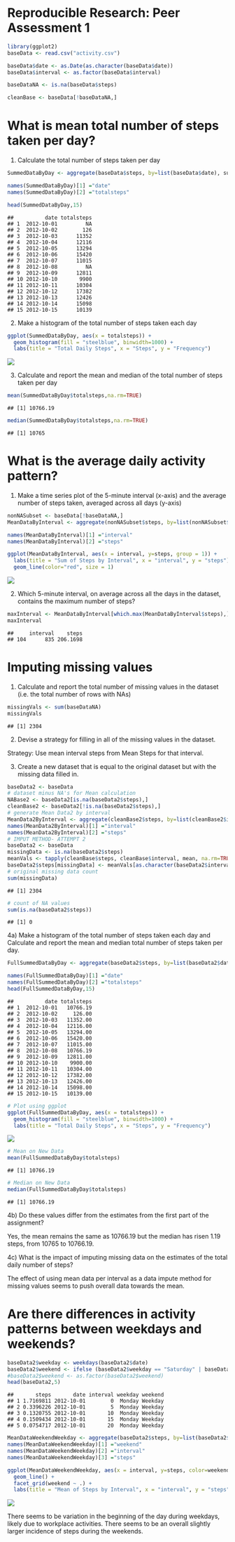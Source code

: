 # Reproducible Research: Peer Assessment 1



```r
library(ggplot2)
baseData <- read.csv("activity.csv")
```



```r
baseData$date <- as.Date(as.character(baseData$date))
baseData$interval <- as.factor(baseData$interval)

baseDataNA <- is.na(baseData$steps)

cleanBase <- baseData[!baseDataNA,]
```

# What is mean total number of steps taken per day?
1. Calculate the total number of steps taken per day

```r
SummedDataByDay <- aggregate(baseData$steps, by=list(baseData$date), sum)
```

```r
names(SummedDataByDay)[1] ="date"
names(SummedDataByDay)[2] ="totalsteps"
```

```r
head(SummedDataByDay,15)
```

```
##          date totalsteps
## 1  2012-10-01         NA
## 2  2012-10-02        126
## 3  2012-10-03      11352
## 4  2012-10-04      12116
## 5  2012-10-05      13294
## 6  2012-10-06      15420
## 7  2012-10-07      11015
## 8  2012-10-08         NA
## 9  2012-10-09      12811
## 10 2012-10-10       9900
## 11 2012-10-11      10304
## 12 2012-10-12      17382
## 13 2012-10-13      12426
## 14 2012-10-14      15098
## 15 2012-10-15      10139
```

2. Make a histogram of the total number of steps taken each day

```r
ggplot(SummedDataByDay, aes(x = totalsteps)) +
  geom_histogram(fill = "steelblue", binwidth=1000) +
  labs(title = "Total Daily Steps", x = "Steps", y = "Frequency")
```

![](PA1_template_files/figure-html/Plot-using-ggplot-1.png)<!-- -->

3. Calculate and report the mean and median of the total number of steps taken per day

```r
mean(SummedDataByDay$totalsteps,na.rm=TRUE)
```

```
## [1] 10766.19
```

```r
median(SummedDataByDay$totalsteps,na.rm=TRUE)
```

```
## [1] 10765
```

# What is the average daily activity pattern?
1. Make a time series plot of the 5-minute interval (x-axis) and the average number of steps taken, averaged across all days (y-axis)


```r
nonNASubset <- baseData[!baseDataNA,]
MeanDataByInterval <- aggregate(nonNASubset$steps, by=list(nonNASubset$interval), mean)

names(MeanDataByInterval)[1] ="interval"
names(MeanDataByInterval)[2] ="steps"

ggplot(MeanDataByInterval, aes(x = interval, y=steps, group = 1)) +
  labs(title = "Sum of Steps by Interval", x = "interval", y = "steps")+
  geom_line(color="red", size = 1) 
```

![](PA1_template_files/figure-html/unnamed-chunk-1-1.png)<!-- -->

2. Which 5-minute interval, on average across all the days in the dataset, contains the maximum number of steps?

```r
maxInterval <- MeanDataByInterval[which.max(MeanDataByInterval$steps),]
maxInterval
```

```
##     interval    steps
## 104      835 206.1698
```


# Imputing missing values
1. Calculate and report the total number of missing values in the dataset (i.e. the total number of rows with NAs)

```r
missingVals <- sum(baseDataNA)
missingVals
```

```
## [1] 2304
```

2. Devise a strategy for filling in all of the missing values in the dataset.

Strategy: Use mean interval steps from Mean Steps for that interval.

3. Create a new dataset that is equal to the original dataset but with the missing data filled in.

```r
baseData2 <- baseData
# dataset minus NA's for Mean calculation
NABase2 <- baseData2[is.na(baseData2$steps),]
cleanBase2 <- baseData2[!is.na(baseData2$steps),]
# generate Mean Data2 by interval
MeanData2ByInterval <- aggregate(cleanBase2$steps, by=list(cleanBase2$interval), sum)
names(MeanData2ByInterval)[1] ="interval"
names(MeanData2ByInterval)[2] ="steps"
# IMPUT METHOD- ATTEMPT 2
baseData2 <- baseData
missingData <- is.na(baseData2$steps)
meanVals <- tapply(cleanBase$steps, cleanBase$interval, mean, na.rm=TRUE, simplify=TRUE)
baseData2$steps[missingData] <- meanVals[as.character(baseData2$interval[missingData])]
# original missing data count
sum(missingData)
```

```
## [1] 2304
```

```r
# count of NA values
sum(is.na(baseData2$steps))
```

```
## [1] 0
```

4a) Make a histogram of the total number of steps taken each day and Calculate and report the mean and median total number of steps taken per day.

```r
FullSummedDataByDay <- aggregate(baseData2$steps, by=list(baseData2$date), sum)

names(FullSummedDataByDay)[1] ="date"
names(FullSummedDataByDay)[2] ="totalsteps"
head(FullSummedDataByDay,15)
```

```
##          date totalsteps
## 1  2012-10-01   10766.19
## 2  2012-10-02     126.00
## 3  2012-10-03   11352.00
## 4  2012-10-04   12116.00
## 5  2012-10-05   13294.00
## 6  2012-10-06   15420.00
## 7  2012-10-07   11015.00
## 8  2012-10-08   10766.19
## 9  2012-10-09   12811.00
## 10 2012-10-10    9900.00
## 11 2012-10-11   10304.00
## 12 2012-10-12   17382.00
## 13 2012-10-13   12426.00
## 14 2012-10-14   15098.00
## 15 2012-10-15   10139.00
```

```r
# Plot using ggplot
ggplot(FullSummedDataByDay, aes(x = totalsteps)) +
  geom_histogram(fill = "steelblue", binwidth=1000) +
  labs(title = "Total Daily Steps", x = "Steps", y = "Frequency")
```

![](PA1_template_files/figure-html/unnamed-chunk-5-1.png)<!-- -->

```r
# Mean on New Data
mean(FullSummedDataByDay$totalsteps)
```

```
## [1] 10766.19
```

```r
# Median on New Data
median(FullSummedDataByDay$totalsteps)
```

```
## [1] 10766.19
```

4b) Do these values differ from the estimates from the first part of the assignment?

Yes, the mean remains the same as 10766.19 but the median has risen 1.19 steps, from 10765 to 10766.19.

4c) What is the impact of imputing missing data on the estimates of the total daily number of steps?

The effect of using mean data per interval as a data impute method for missing values seems to push overall data towards the mean.

# Are there differences in activity patterns between weekdays and weekends?

```r
baseData2$weekday <- weekdays(baseData2$date)
baseData2$weekend <- ifelse (baseData2$weekday == "Saturday" | baseData2$weekday == "Sunday", "Weekend", "Weekday")
#baseData2$weekend <- as.factor(baseData2$weekend)
head(baseData2,5)
```

```
##       steps       date interval weekday weekend
## 1 1.7169811 2012-10-01        0  Monday Weekday
## 2 0.3396226 2012-10-01        5  Monday Weekday
## 3 0.1320755 2012-10-01       10  Monday Weekday
## 4 0.1509434 2012-10-01       15  Monday Weekday
## 5 0.0754717 2012-10-01       20  Monday Weekday
```

```r
MeanDataWeekendWeekday <- aggregate(baseData2$steps, by=list(baseData2$weekend, baseData2$interval), mean)
names(MeanDataWeekendWeekday)[1] ="weekend"
names(MeanDataWeekendWeekday)[2] ="interval"
names(MeanDataWeekendWeekday)[3] ="steps"

ggplot(MeanDataWeekendWeekday, aes(x = interval, y=steps, color=weekend, group = 1)) +
  geom_line() +
  facet_grid(weekend ~ .) +
  labs(title = "Mean of Steps by Interval", x = "interval", y = "steps")
```

![](PA1_template_files/figure-html/unnamed-chunk-6-1.png)<!-- -->

There seems to be variation in the beginning of the day during weekdays, likely due to workplace activities. There seems to be an overall slightly larger incidence of steps during the weekends.


















